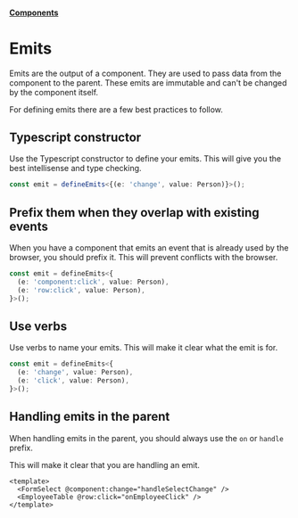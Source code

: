 #### [Components](/components.md)

# Emits

Emits are the output of a component. They are used to pass data from the component to the parent. These emits are immutable and can't be changed by the component itself.

For defining emits there are a few best practices to follow.

## Typescript constructor

Use the Typescript constructor to define your emits. This will give you the best intellisense and type checking.

```typescript
const emit = defineEmits<{(e: 'change', value: Person)}>();
```

## Prefix them when they overlap with existing events

When you have a component that emits an event that is already used by the browser, you should prefix it. This will prevent conflicts with the browser.

```typescript
const emit = defineEmits<{
  (e: 'component:click', value: Person),
  (e: 'row:click', value: Person),
}>();
```

## Use verbs

Use verbs to name your emits. This will make it clear what the emit is for.

```typescript
const emit = defineEmits<{
  (e: 'change', value: Person),
  (e: 'click', value: Person),
}>();
```

## Handling emits in the parent

When handling emits in the parent, you should always use the `on` or `handle` prefix.

This will make it clear that you are handling an emit.

```vue
<template>
  <FormSelect @component:change="handleSelectChange" />
  <EmployeeTable @row:click="onEmployeeClick" />
</template>
```
